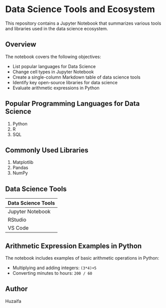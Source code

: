# Data Science Tools and Ecosystem

This repository contains a Jupyter Notebook that summarizes various tools and libraries used in the data science ecosystem.

## Overview

The notebook covers the following objectives:

- List popular languages for Data Science
- Change cell types in Jupyter Notebook
- Create a single-column Markdown table of data science tools
- Identify key open-source libraries for data science
- Evaluate arithmetic expressions in Python

## Popular Programming Languages for Data Science

1. Python  
2. R  
3. SQL  

## Commonly Used Libraries

1. Matplotlib  
2. Pandas  
3. NumPy  

## Data Science Tools

| Data Science Tools |
|--------------------|
| Jupyter Notebook   |
| RStudio            |
| VS Code            |

## Arithmetic Expression Examples in Python

The notebook includes examples of basic arithmetic operations in Python:

- Multiplying and adding integers: `(3*4)+5`
- Converting minutes to hours: `200 / 60`

## Author

Huzaifa
